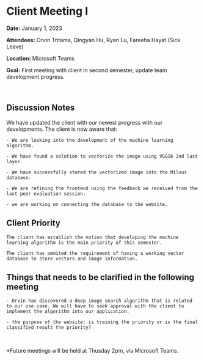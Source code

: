 # Client Meeting I

**Date:** January 1, 2023

**Attendees:** Orvin Tritama, Qingyan Hu, Ryan Lu, Fareeha Hayat (Sick Leave)

**Location:** Microsoft Teams

**Goal:** First meeting with client in second semester, update team development progress.


<br>


## Discussion Notes

We have updated the client with our newest progress with our developments. The client is now aware that:

	- We are looking into the development of the machine learning algorithm.

	- We have found a solution to vectorize the image using VGG16 2nd last layer.

	- We have successfully stored the vectorized image into the Milvus database.

	- We are refining the frontend using the feedback we received from the last peer evaluation session.

	- we are working on connecting the database to the website.




## Client Priority

	The client has establish the notion that developing the machine learning algorithm is the main priority of this semester.

	The client has ommited the requirement of having a working vector database to store vectors and image information.




## Things that needs to be clarified in the following meeting

	- Orvin has discovered a deep image search algorithm that is related to our use case. We will have to seek approval with the client to implement the algorithm into our application.

	- the purpose of the website: is training the priority or is the final classified result the priority? 

<br>


*Future meetings will be held at Thusday 2pm, via Microsoft Teams.
